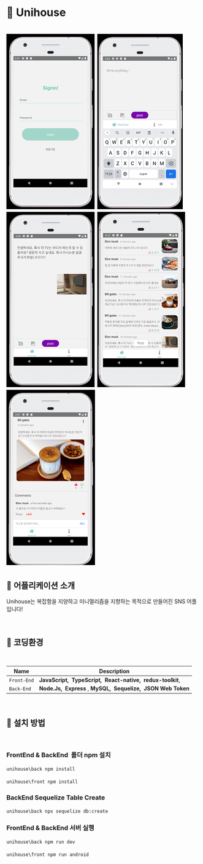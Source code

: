 # 🌯 Unihouse

# ![Unihouse](./front/uploads/signin%20-%20copy230.png) ![Unihouse](./front/uploads/post2%20copy457%20-.png) ![Unihouse](./front/uploads/post%20-copy457.png) ![Unihouse](./front/uploads/postlist%20-copy457.png) ![Unihouse](./front/uploads/explain%20-copy457.png)

## 🧮 어플리케이션 소개

Unihouse는 복잡함을 지양하고 미니멀리즘을 지향하는 목적으로 만들어진 SNS 어플입니다!

 </br>

## 🔧 코딩환경

</br>

| Name        | Description                                                                                         |
| ----------- | --------------------------------------------------------------------------------------------------- |
| `Front-End` | **JavaScript,**&nbsp; **TypeScript,**&nbsp; **React-native,**&nbsp; **redux-toolkit**,&nbsp; &nbsp; |
| `Back-End`  | **Node.Js,**&nbsp; **Express**&nbsp;, **MySQL,**&nbsp; **Sequelize,**&nbsp; **JSON Web Token**      |

<br/>

## 📜 설치 방법

</br>

### FrontEnd & BackEnd &nbsp;폴더 npm 설치

```sh
unihouse\back npm install

unihouse\front npm install
```

### BackEnd Sequelize Table Create

```sh
unihouse\back npx sequelize db:create
```

### FrontEnd & BackEnd 서버 실행

```sh
unihouse\back npm run dev

unihouse\front npm run android
```

</br>
